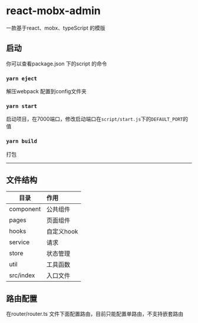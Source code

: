 # react-mobx-admin
一款基于react、mobx、typeScript 的模版
## 启动
你可以查看package.json 下的script 的命令
### `yarn eject`
解压webpack 配置到config文件夹

### `yarn start`
启动项目，在7000端口，修改启动端口在`script/start.js`下的`DEFAULT_PORT`的值
### `yarn build` 
打包

************************
## 文件结构

目录|作用|
---|:--
component|公共组件
pages|页面组件
hooks|自定义hook
service|请求
store|状态管理
util|工具函数
src/index|入口文件

## 路由配置

在router/router.ts 文件下面配置路由，目前只能配置单路由，不支持嵌套路由


